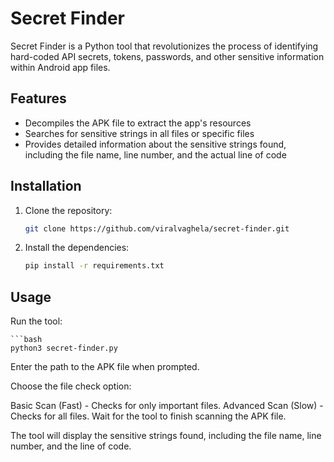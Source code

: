 # Secret Finder

Secret Finder is a Python tool that revolutionizes the process of identifying hard-coded API secrets, tokens, passwords, and other sensitive information within Android app files.

## Features

- Decompiles the APK file to extract the app's resources
- Searches for sensitive strings in all files or specific files
- Provides detailed information about the sensitive strings found, including the file name, line number, and the actual line of code

## Installation

1. Clone the repository:

    ```bash
   git clone https://github.com/viralvaghela/secret-finder.git

2. Install the dependencies:

    ```bash
    pip install -r requirements.txt

## Usage

Run the tool:
    
    ```bash
    python3 secret-finder.py 

Enter the path to the APK file when prompted.

Choose the file check option:

Basic Scan (Fast) - Checks for only important files.
Advanced Scan (Slow) - Checks for all files.
Wait for the tool to finish scanning the APK file.

The tool will display the sensitive strings found, including the file name, line number, and the line of code.

